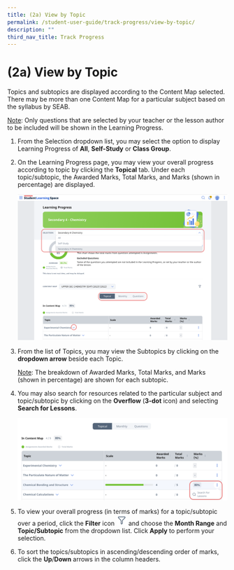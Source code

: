 ```yaml
---
title: (2a) View by Topic
permalink: /student-user-guide/track-progress/view-by-topic/
description: ""
third_nav_title: Track Progress
---
```

<h1 id="-2a-view-by-topic">(2a) View by Topic</h1>
<p>Topics and subtopics are displayed according to the Content Map selected. There may be more than one Content Map for a particular subject based on the syllabus by SEAB.</p>
<p><u>Note</u>: Only questions that are selected by your teacher or the lesson author to be included will be shown in the Learning Progress. </p>
<ol>
<li>From the Selection dropdown list, you may select the option to display Learning Progress of <strong>All</strong>, <strong>Self-Study</strong> or <strong>Class Group</strong>.</li>
<li><p>On the Learning Progress page, you may view your overall progress according to topic by clicking the <strong>Topical</strong> tab. Under each topic/subtopic, the Awarded Marks, Total Marks, and Marks (shown in percentage) are displayed.</p>
<p><img src="/images/1Student/TP-LP1.png"></p>
</li>
<li><p>From the list of Topics, you may view the Subtopics by clicking on the <strong>dropdown arrow</strong> beside each Topic.</p>
</li>
<p><u>Note</u>: The breakdown of Awarded Marks, Total Marks, and Marks (shown in percentage) are shown for each subtopic.</p>
<li><p>You may also search for resources related to the particular subject and topic/subtopic by clicking on the <strong>Overflow</strong> (<strong>3-dot</strong> icon) and selecting <strong>Search for Lessons</strong>.</p>
<p><img src="/images/1Student/TP-LP2.png"></p>
</li>
<li><p>To view your overall progress (in terms of marks) for a topic/subtopic over a period, click the <strong>Filter</strong> icon <img style="width:1.5rem; display: inline;" src="/images/Icons/Filter24.svg"> and choose the <strong>Month Range</strong> and <strong>Topic/Subtopic</strong> from the dropdown list. Click <strong>Apply</strong> to perform your selection.</p>
</li>
<li>To sort the topics/subtopics in ascending/descending order of marks, click the <strong>Up</strong>/<strong>Down</strong> arrows in the column headers.</li>
</ol>